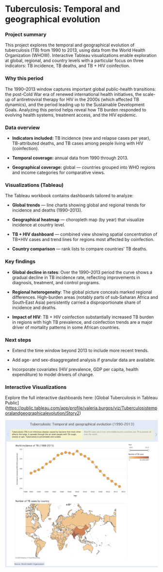 # Tuberculosis: Temporal and geographical evolution


### Project summary ###

This project explores the temporal and geographical evolution of tuberculosis (TB) from 1990 to 2013, using data from the World Health Organization (WHOW). 
Interactive Tableau visualizations enable exploration at global, regional, and country levels with a particular focus on three indicators: TB incidence, TB deaths, and TB + HIV coinfection.


### Why this period

The 1990–2013 window captures important global public-health transitions: the post-Cold War era of renewed international health initiatives, the scale-up of antiretroviral therapy for HIV in the 2000s (which affected TB dynamics), and the period leading up to the Sustainable Development Goals. Analyzing this period helps reveal how TB burden responded to evolving health systems, treatment access, and the HIV epidemic.


### Data overview

- **Indicators included:** TB incidence (new and relapse cases per year), TB-attributed deaths, and TB cases among people living with HIV (coinfection).

- **Temporal coverage:** annual data from 1990 through 2013.

- **Geographical coverage:** global — countries grouped into WHO regions and income categories for comparative views.




### Visualizations (Tableau)

The Tableau workbook contains dashboards tailored to analyze:

- **Global trends** — line charts showing global and regional trends for incidence and deaths (1990–2013).

- **Geographical heatmap** — choropleth map (by year) that visualize incidence at country level.

- **TB + HIV dashboard** — combined view showing spatial concentration of TB+HIV cases and trend lines for regions most affected by coinfection.

- **Country comparison** — rank lists to compare countries’ TB deaths.


### Key findings

- **Global decline in rates**: Over the 1990–2013 period the curve shows a gradual decline in TB incidence rate, reflecting improvements in diagnosis, treatment, and control programs.

- **Regional heterogeneity**: The global picture conceals marked regional differences. High-burden areas (notably parts of sub‑Saharan Africa and South‑East Asia) persistently carried a disproportionate share of incidence and deaths.

- **Impact of HIV**: TB + HIV coinfection substantially increased TB burden in regions with high TB prevalence, and coinfection trends are a major driver of mortality patterns in some African countries.



### Next steps

- Extend the time window beyond 2013 to include more recent trends.

- Add age- and sex-disaggregated analysis if granular data are available.

- Incorporate covariates (HIV prevalence, GDP per capita, health expenditure) to model drivers of change.


### Interactive Visualizations
Explore the full interactive dashboards here: [Global Tuberculosis in Tableau Public] (https://public.tableau.com/app/profile/valeria.burgos/viz/Tuberculosistemporalandgeographicalevolution/Story2)

![Dashboard Preview](dashboard_preview.png)
